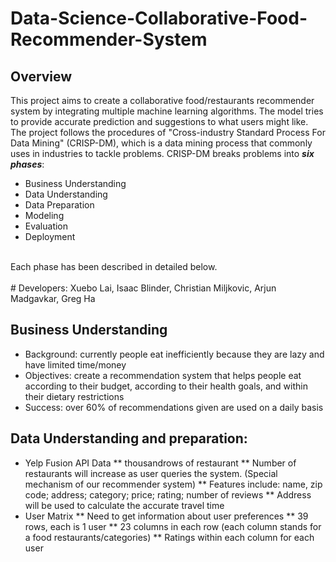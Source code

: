 # Data-Science-Collaborative-Food-Recommender-System

## Overview

This project aims to create a collaborative food/restaurants recommender system by integrating multiple machine learning algorithms. The model tries to provide accurate prediction and suggestions to what users might like. 
<br>
The project follows the procedures of "Cross-industry Standard Process For Data Mining" (CRISP-DM), which is a data mining process that commonly uses in industries to tackle problems. CRISP-DM breaks problems into ___six phases___: 
* Business Understanding
* Data Understanding
* Data Preparation
* Modeling
* Evaluation
* Deployment
<br>
Each phase has been described in detailed below.
<br>
<br>
# Developers:
Xuebo Lai, Isaac Blinder, Christian Miljkovic, Arjun Madgavkar, Greg Ha
<br>

## Business Understanding

* Background: currently people eat inefficiently because they are lazy and have limited time/money
* Objectives: create a recommendation system that helps people eat according to their budget, according to their health goals, and within their dietary restrictions
* Success: over 60% of recommendations given are used on a daily basis

## Data Understanding and preparation:
* Yelp Fusion API Data
** thousandrows of restaurant 
** Number of restaurants will increase as user queries the system. (Special  mechanism of our recommender system)
** Features include: name, zip code; address; category; price; rating; number of reviews 
** Address will be used to calculate the accurate travel time
* User Matrix
** Need to get information about user preferences
** 39 rows, each is 1 user
** 23 columns in each row (each column stands for a food restaurants/categories)
** Ratings within each column for each user

